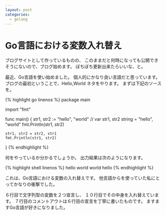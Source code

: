 ```yaml
---
layout: post
categories:
  - golang
---
```

# Go言語における変数入れ替え

ブログサイトとして作っているものの、
このままだと何時になっても公開できそうにないので、ブログ始めます。
ぼちぼち更新出来たらいいな、と。

最近、Go言語を使い始めました。
個人的にかなり良い言語だと思っています。
ブログの最初ということで、Hello,World ネタをやります。
まずは下記のソースを。

{% highlight go linenos %}
package main

import "fmt"

func main() {
	str1, str2 := "hello", "world"
	// var str1, str2 string = "hello", "world"
	fmt.Println(str1, str2)

	str1, str2 = str2, str1
	fmt.Println(str1, str2)
}
{% endhighlight %}

何をやっているか分かるでしょうか。
出力結果は次のようになります。

{% highlight shell linenos %}
hello world
world hello
{% endhighlight %}

これは、Go言語における変数の入れ替えです。
他言語からを使っていた私にとってかなりの衝撃でした。

６行目で文字列型の変数を２つ宣言し、
１０行目でその中身を入れ替えています。
７行目のコメントアウトは６行目の宣言を丁寧に書いたものです。
ますますGo言語が好きになりました。
